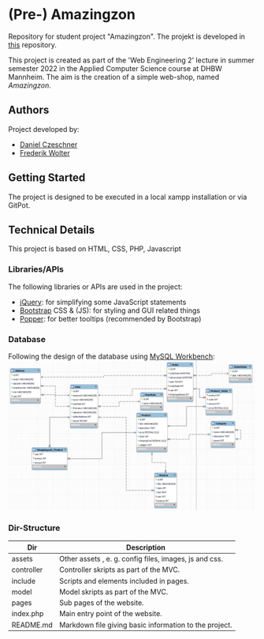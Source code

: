 # (Pre-) Amazingzon

Repository for student project "Amazingzon".
The projekt is developed in [this](https://github.com/Blo0dR0gue/PreAmazingzon) repository.

This project is created as part of the 'Web Engineering 2' lecture in summer semester 2022 in the Applied Computer
Science course at DHBW Mannheim.
The aim is the creation of a simple web-shop, named *Amazingzon*.

## Authors

Project developed by:

* [Daniel Czeschner](https://github.com/Blo0dR0gue)
* [Frederik Wolter](https://github.com/FrederikWolter)

## Getting Started

The project is designed to be executed in a local xampp installation or via GitPot.

## Technical Details

This project is based on HTML, CSS, PHP, Javascript

### Libraries/APIs

The following libraries or APIs are used in the project:

* [jQuery](https://jquery.com/): for simplifying some JavaScript statements
* [Bootstrap](https://getbootstrap.com/) CSS & (JS): for styling and GUI related things
* [Popper](https://popper.js.org/): for better tooltips (recommended by Bootstrap)

### Database

Following the design of the database using [MySQL Workbench](https://www.mysql.com/de/products/workbench/):
![](assets/images/database_design.png)

### Dir-Structure

| Dir                               | Description                                            |
|-----------------------------------|--------------------------------------------------------|
| assets                            | Other assets , e. g. config files, images, js and css. |
| controller                        | Controller skripts as part of the MVC.                 |
| include                           | Scripts and elements included in pages.                |
| model                             | Model skripts as part of the MVC.                      |
| pages                             | Sub pages of the website.                              |
| index.php                         | Main entry point of the website.                       |
| README.md                         | Markdown file giving basic information to the project. |